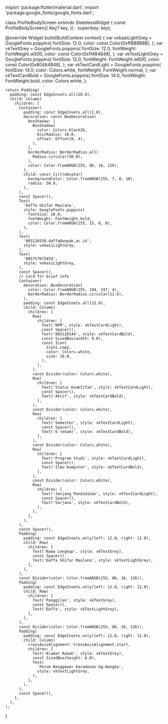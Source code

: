 







import 'package:flutter/material.dart';
import 'package:google_fonts/google_fonts.dart';

class ProfileBodyScreen extends StatelessWidget {
  const ProfileBodyScreen({
    Key? key,
  }) : super(key: key);

  @override
  Widget build(BuildContext context) {
    var vokasiLightGrey = GoogleFonts.poppins(
      fontSize: 12.0,
      color: const Color(0xff8B8B8B),
    );
    var vkTextGrey = GoogleFonts.poppins(
      fontSize: 12.0,
      fontWeight: FontWeight.w500,
      color: const Color(0xff484848),
    );
    var vkTextLightGrey = GoogleFonts.poppins(
      fontSize: 12.0,
      fontWeight: FontWeight.w600,
      color: const Color(0x80484848),
    );
    var vkTextCardLight = GoogleFonts.poppins(
      fontSize: 14.0,
      color: Colors.white,
      fontWeight: FontWeight.normal,
    );
    var vkTextCardBold = GoogleFonts.poppins(
      fontSize: 14.0,
      fontWeight: FontWeight.bold,
      color: Colors.white,
    );

    return Padding(
      padding: const EdgeInsets.all(20.0),
      child: Column(
        children: [
          Container(
            padding: const EdgeInsets.all(1.0),
            decoration: const BoxDecoration(
              boxShadow: [
                BoxShadow(
                  color: Colors.black26,
                  blurRadius: 10.0,
                  offset: Offset(0, 4),
                ),
              ],
              borderRadius: BorderRadius.all(
                Radius.circular(50.0),
              ),
              color: Color.fromARGB(255, 86, 16, 126),
            ),
            child: const CircleAvatar(
              backgroundColor: Color.fromARGB(255, 7, 0, 10),
              radius: 50.0,
            ),
          ),
          const Spacer(),
          Text(
            'Daffa Ghifar Maulana',
            style: GoogleFonts.poppins(
              fontSize: 28.0,
              fontWeight: FontWeight.bold,
              color: Color.fromARGB(255, 15, 0, 0),
            ),
          ),
          Text(
            '065120150.daffa@unpak.ac.id',
            style: vokasiLightGrey,
          ),
          Text(
            '085757675454',
            style: vokasiLightGrey,
          ),
          const Spacer(),
          // Card for brief info
          Container(
            decoration: BoxDecoration(
              color: Color.fromARGB(255, 194, 247, 4),
              borderRadius: BorderRadius.circular(12.0),
            ),
            padding: const EdgeInsets.all(12.0),
            child: Column(
              children: [
                Row(
                  children: [
                    Text('NPM', style: vkTextCardLight),
                    const Spacer(),
                    Text('065120144', style: vkTextCardBold),
                    const SizedBox(width: 9.0),
                    const Icon(
                      Icons.copy,
                      color: Colors.white,
                      size: 18.0,
                    ),
                  ],
                ),
                const Divider(color: Colors.white),
                Row(
                  children: [
                    Text('Status Keaktifan', style: vkTextCardLight),
                    const Spacer(),
                    Text('Aktif', style: vkTextCardBold),
                  ],
                ),
                const Divider(color: Colors.white),
                Row(
                  children: [
                    Text('Semester', style: vkTextCardLight),
                    const Spacer(),
                    Text('6 (enam)', style: vkTextCardBold),
                  ],
                ),
                const Divider(color: Colors.white),
                Row(
                  children: [
                    Text('Program Studi', style: vkTextCardLight),
                    const Spacer(),
                    Text('Ilmu Komputer', style: vkTextCardBold),
                  ],
                ),
                const Divider(color: Colors.white),
                Row(
                  children: [
                    Text('Jenjang Pendidikan', style: vkTextCardLight),
                    const Spacer(),
                    Text('Sarjana', style: vkTextCardBold),
                  ],
                ),
              ],
            ),
          ),
          const Spacer(),
          Padding(
            padding: const EdgeInsets.only(left: 12.0, right: 12.0),
            child: Row(
              children: [
                Text('Nama Lengkap', style: vkTextGrey),
                const Spacer(),
                Text('Daffa Ghifar Maulana', style: vkTextLightGrey),
              ],
            ),
          ),
          const Divider(color: Color.fromARGB(255, 86, 16, 126)),
          Padding(
            padding: const EdgeInsets.only(left: 12.0, right: 12.0),
            child: Row(
              children: [
                Text('Panggilan', style: vkTextGrey),
                const Spacer(),
                Text('Daffa', style: vkTextLightGrey),
              ],
            ),
          ),
          const Divider(color: Color.fromARGB(255, 86, 16, 126)),
          Padding(
            padding: const EdgeInsets.only(left: 12.0, right: 12.0),
            child: Column(
              crossAxisAlignment: CrossAxisAlignment.start,
              children: [
                Text('Alamat Rumah', style: vkTextGrey),
                const SizedBox(height: 6.0),
                Text(
                  'Perum Nanggewer Karadenan Gg.Nangka',
                  style: vkTextLightGrey,
                ),
              ],
            ),
          ),
          const Spacer(),
        ],
      ),
    );
  }
  
